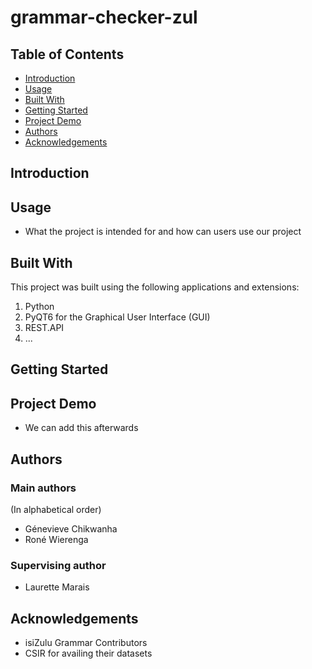 # grammar-checker-zul

## Table of Contents
- [Introduction](#Introduction)
- [Usage](#Usage)
- [Built With](#BuiltWith)
- [Getting Started](#GettingStarted)
- [Project Demo](#ProjectDemo)
- [Authors](#Authors)
- [Acknowledgements](#Acknowledgements)

<a name="Introduction"></a>
## Introduction

<a name="Usage"></a>
## Usage 
- What the project is intended for and how can users use our project

<a name="BuiltWith"></a>
## Built With
This project was built using the following applications and extensions:
1. Python
2. PyQT6 for the Graphical User Interface (GUI)
3. REST.API
4. ...

<a name="GettingStarted"></a>
## Getting Started

<a name="ProjectDemo"></a>
## Project Demo
- We can add this afterwards

<a name="Authors"></a>
## Authors

### Main authors
(In alphabetical order)
- Génevieve Chikwanha
- Roné Wierenga

### Supervising author
- Laurette Marais

<a name="Acknowledgements"></a>
## Acknowledgements
- isiZulu Grammar Contributors
- CSIR for availing their datasets



